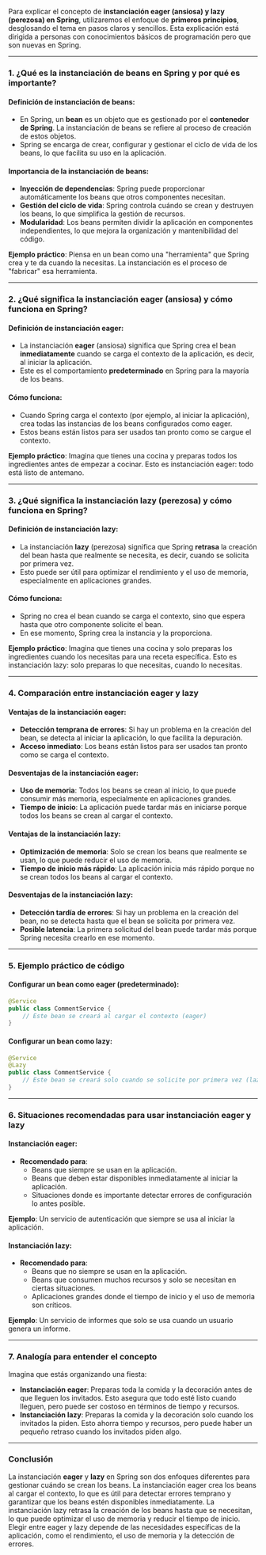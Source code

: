 Para explicar el concepto de **instanciación eager (ansiosa) y lazy (perezosa) en Spring**, utilizaremos el enfoque de **primeros principios**, desglosando el tema en pasos claros y sencillos. Esta explicación está dirigida a personas con conocimientos básicos de programación pero que son nuevas en Spring.

---

### **1. ¿Qué es la instanciación de beans en Spring y por qué es importante?**

#### **Definición de instanciación de beans**:
- En Spring, un **bean** es un objeto que es gestionado por el **contenedor de Spring**. La instanciación de beans se refiere al proceso de creación de estos objetos.
- Spring se encarga de crear, configurar y gestionar el ciclo de vida de los beans, lo que facilita su uso en la aplicación.

#### **Importancia de la instanciación de beans**:
- **Inyección de dependencias**: Spring puede proporcionar automáticamente los beans que otros componentes necesitan.
- **Gestión del ciclo de vida**: Spring controla cuándo se crean y destruyen los beans, lo que simplifica la gestión de recursos.
- **Modularidad**: Los beans permiten dividir la aplicación en componentes independientes, lo que mejora la organización y mantenibilidad del código.

**Ejemplo práctico**: Piensa en un bean como una "herramienta" que Spring crea y te da cuando la necesitas. La instanciación es el proceso de "fabricar" esa herramienta.

---

### **2. ¿Qué significa la instanciación eager (ansiosa) y cómo funciona en Spring?**

#### **Definición de instanciación eager**:
- La instanciación **eager** (ansiosa) significa que Spring crea el bean **inmediatamente** cuando se carga el contexto de la aplicación, es decir, al iniciar la aplicación.
- Este es el comportamiento **predeterminado** en Spring para la mayoría de los beans.

#### **Cómo funciona**:
- Cuando Spring carga el contexto (por ejemplo, al iniciar la aplicación), crea todas las instancias de los beans configurados como eager.
- Estos beans están listos para ser usados tan pronto como se cargue el contexto.

**Ejemplo práctico**: Imagina que tienes una cocina y preparas todos los ingredientes antes de empezar a cocinar. Esto es instanciación eager: todo está listo de antemano.

---

### **3. ¿Qué significa la instanciación lazy (perezosa) y cómo funciona en Spring?**

#### **Definición de instanciación lazy**:
- La instanciación **lazy** (perezosa) significa que Spring **retrasa** la creación del bean hasta que realmente se necesita, es decir, cuando se solicita por primera vez.
- Esto puede ser útil para optimizar el rendimiento y el uso de memoria, especialmente en aplicaciones grandes.

#### **Cómo funciona**:
- Spring no crea el bean cuando se carga el contexto, sino que espera hasta que otro componente solicite el bean.
- En ese momento, Spring crea la instancia y la proporciona.

**Ejemplo práctico**: Imagina que tienes una cocina y solo preparas los ingredientes cuando los necesitas para una receta específica. Esto es instanciación lazy: solo preparas lo que necesitas, cuando lo necesitas.

---

### **4. Comparación entre instanciación eager y lazy**

#### **Ventajas de la instanciación eager**:
- **Detección temprana de errores**: Si hay un problema en la creación del bean, se detecta al iniciar la aplicación, lo que facilita la depuración.
- **Acceso inmediato**: Los beans están listos para ser usados tan pronto como se carga el contexto.

#### **Desventajas de la instanciación eager**:
- **Uso de memoria**: Todos los beans se crean al inicio, lo que puede consumir más memoria, especialmente en aplicaciones grandes.
- **Tiempo de inicio**: La aplicación puede tardar más en iniciarse porque todos los beans se crean al cargar el contexto.

#### **Ventajas de la instanciación lazy**:
- **Optimización de memoria**: Solo se crean los beans que realmente se usan, lo que puede reducir el uso de memoria.
- **Tiempo de inicio más rápido**: La aplicación inicia más rápido porque no se crean todos los beans al cargar el contexto.

#### **Desventajas de la instanciación lazy**:
- **Detección tardía de errores**: Si hay un problema en la creación del bean, no se detecta hasta que el bean se solicita por primera vez.
- **Posible latencia**: La primera solicitud del bean puede tardar más porque Spring necesita crearlo en ese momento.

---

### **5. Ejemplo práctico de código**

#### **Configurar un bean como eager (predeterminado)**:
```java
@Service
public class CommentService {
    // Este bean se creará al cargar el contexto (eager)
}
```

#### **Configurar un bean como lazy**:
```java
@Service
@Lazy
public class CommentService {
    // Este bean se creará solo cuando se solicite por primera vez (lazy)
}
```

---

### **6. Situaciones recomendadas para usar instanciación eager y lazy**

#### **Instanciación eager**:
- **Recomendado para**:
    - Beans que siempre se usan en la aplicación.
    - Beans que deben estar disponibles inmediatamente al iniciar la aplicación.
    - Situaciones donde es importante detectar errores de configuración lo antes posible.

**Ejemplo**: Un servicio de autenticación que siempre se usa al iniciar la aplicación.

#### **Instanciación lazy**:
- **Recomendado para**:
    - Beans que no siempre se usan en la aplicación.
    - Beans que consumen muchos recursos y solo se necesitan en ciertas situaciones.
    - Aplicaciones grandes donde el tiempo de inicio y el uso de memoria son críticos.

**Ejemplo**: Un servicio de informes que solo se usa cuando un usuario genera un informe.

---

### **7. Analogía para entender el concepto**

Imagina que estás organizando una fiesta:

- **Instanciación eager**: Preparas toda la comida y la decoración antes de que lleguen los invitados. Esto asegura que todo esté listo cuando lleguen, pero puede ser costoso en términos de tiempo y recursos.
- **Instanciación lazy**: Preparas la comida y la decoración solo cuando los invitados la piden. Esto ahorra tiempo y recursos, pero puede haber un pequeño retraso cuando los invitados piden algo.

---

### **Conclusión**

La instanciación **eager** y **lazy** en Spring son dos enfoques diferentes para gestionar cuándo se crean los beans. La instanciación eager crea los beans al cargar el contexto, lo que es útil para detectar errores temprano y garantizar que los beans estén disponibles inmediatamente. La instanciación lazy retrasa la creación de los beans hasta que se necesitan, lo que puede optimizar el uso de memoria y reducir el tiempo de inicio. Elegir entre eager y lazy depende de las necesidades específicas de la aplicación, como el rendimiento, el uso de memoria y la detección de errores.